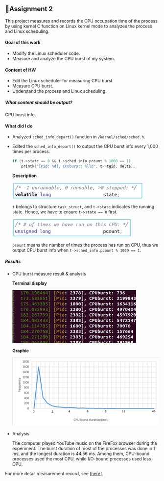 ## 📕Assignment 2

This project measures and records the CPU occupation time of the process by using kernel C function on Linux kernel mode to analyzes the process and Linux scheduling.

#### Goal of this work

* Modify the Linux scheduler code.
* Measure and analyze the CPU burst of my system.

#### Content of HW

* Edit the Linux scheduler for measuring CPU burst.
* Measure CPU burst.
* Understand the process and Linux scheduling.

##### What content should be output?

CPU burst info.

#### What did I do

* Analyzed `sched_info_depart()` function in `/kernel/sched/sched.h`.

* Edited the `sched_info_depart()` to output the CPU burst info every 1,000 times per process.

  ```c
  if (t->state == 0 && t->sched_info.pcount % 1000 == 1)
      printk("[Pid: %d], CPUburst: %lld", t->tgid, delta);
  ```

  **Description**

  ![tstate](./images/tstate.png)

  `t` belongs to structure `task_struct`, and `t->state` indicates the running state. Hence, we have to ensure `t->state == 0` first.

  ![pcount](./images/pcount.png)

  `pcount` means the number of times the process has run on CPU, thus we output CPU burst info when `t->sched_info.pcount % 1000 == 1`.

##### Results

* CPU burst measure result & analysis

  **Terminal display**

  ![image5](./images/image5.png)

  **Graphic**

  ![image4](./images/image4.png)

* Analysis

  The computer played YouTube music on the FireFox browser during the experiment. The burst duration of most of the processes was done in 1 ms, and the longest duration is 44.56 ms. Among them, CPU-bound processes used the most CPU, while I/O-bound processes used less CPU.



For more detail measurement record, see [[here](https://github.com/Avafly/OperatingSystem-HW/blob/master/hw2/os2_2017320215/Project2%20CPU%20burst.xlsx)].